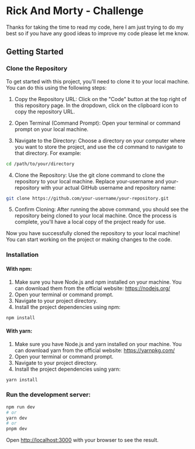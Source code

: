 # Rick And Morty - Challenge

Thanks for taking the time to read my code, here I am just trying to do my best so if you have any good ideas to improve my code please let me know.

## Getting Started

### Clone the Repository

To get started with this project, you'll need to clone it to your local machine. You can do this using the following steps:

1. Copy the Repository URL: Click on the "Code" button at the top right of this repository page. In the dropdown, click on the clipboard icon to copy the repository URL.

2. Open Terminal (Command Prompt): Open your terminal or command prompt on your local machine.

3. Navigate to the Directory: Choose a directory on your computer where you want to store the project, and use the cd command to navigate to that directory. For example:

```bash
cd /path/to/your/directory
```
4. Clone the Repository: Use the git clone command to clone the repository to your local machine. Replace your-username and your-repository with your actual GitHub username and repository name:

```bash
git clone https://github.com/your-username/your-repository.git
```

5. Confirm Cloning: After running the above command, you should see the repository being cloned to your local machine. Once the process is complete, you'll have a local copy of the project ready for use.

Now you have successfully cloned the repository to your local machine! You can start working on the project or making changes to the code.

### Installation

#### With npm:
1. Make sure you have Node.js and npm installed on your machine. You can download them from the official website: https://nodejs.org/
2. Open your terminal or command prompt.
3. Navigate to your project directory.
4. Install the project dependencies using npm:


```bash
npm install
```

#### With yarn:
1. Make sure you have Node.js and yarn installed on your machine. You can download yarn from the official website: https://yarnpkg.com/
2. Open your terminal or command prompt.
3. Navigate to your project directory.
4. Install the project dependencies using yarn:


```bash
yarn install
```


### Run the development server:

```bash
npm run dev
# or
yarn dev
# or
pnpm dev
```

Open [http://localhost:3000](http://localhost:3000) with your browser to see the result.
